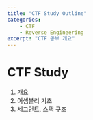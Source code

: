 ```yaml
---
title: "CTF Study Outline"
categories:
	- CTF
	- Reverse Engineering
excerpt: "CTF 공부 개요"
---
```

# CTF Study
01. 개요
02. 어셈블리 기초
03. 세그먼트, 스택 구조

